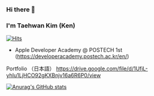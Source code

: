### Hi there 👋 
### I'm Taehwan Kim (Ken)
[![Hits](https://hits.seeyoufarm.com/api/count/incr/badge.svg?url=https%3A%2F%2Fgithub.com%2Fobtusa07%2Fhit-counter&count_bg=%2379C83D&title_bg=%23555555&icon=&icon_color=%23E7E7E7&title=hits&edge_flat=false)](https://hits.seeyoufarm.com)
<!--

-->

- Apple Developer Academy @ POSTECH 1st (https://developeracademy.postech.ac.kr/en/)

Portfolio （日本語）
https://drive.google.com/file/d/1UfjL-yhIu1LjHCO92gKXBnjv16a6R6P0/view



[![Anurag's GitHub stats](https://github-readme-stats.vercel.app/api?username=obtusa07&count_private=true&show_icons=true&theme=swift)](https://github.com/anuraghazra/github-readme-stats)
